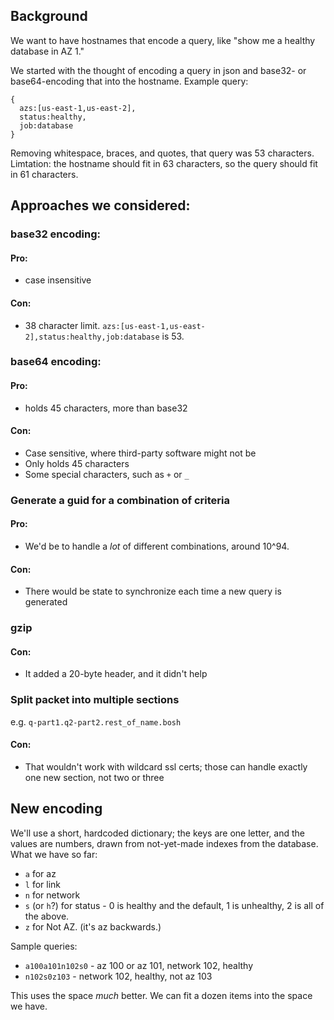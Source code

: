 ## Background
We want to have hostnames that encode a query, like "show me a healthy database in AZ 1."

We started with the thought of encoding a query in json and base32- or base64-encoding that into the hostname. 
Example query:

```
{
  azs:[us-east-1,us-east-2],
  status:healthy,
  job:database
}
```

Removing whitespace, braces, and quotes, that query was 53 characters.
Limtation: the hostname should fit in 63 characters, so the query should fit in 61 characters.
 
## Approaches we considered:
### base32 encoding:
#### Pro:

* case insensitive 

#### Con:
* 38 character limit. `azs:[us-east-1,us-east-2],status:healthy,job:database` is 53.


### base64 encoding:
#### Pro:

* holds 45 characters, more than base32

#### Con:
* Case sensitive, where third-party software might not be
* Only holds 45 characters
* Some special characters, such as `+` or `_`


### Generate a guid for a combination of criteria
#### Pro:

* We'd be to handle a *lot* of different combinations, around 10^94.

#### Con:
* There would be state to synchronize each time a new query is generated


### gzip
#### Con:
* It added a 20-byte header, and it didn't help


### Split packet into multiple sections
e.g. `q-part1.q2-part2.rest_of_name.bosh`
#### Con:
* That wouldn't work with wildcard ssl certs; those can handle exactly one new section, not two or three


## New encoding
We'll use a short, hardcoded dictionary; the keys are one letter, and the values are numbers, drawn from not-yet-made indexes from the database. What we have so far: 

* `a` for az
* `l` for link
* `n` for network
* `s` (or `h`?) for status - 0 is healthy and the default, 1 is unhealthy, 2 is all of the above.
* `z` for Not AZ. (it's az backwards.)

Sample queries:

* `a100a101n102s0` - az 100 or az 101, network 102, healthy
* `n102s0z103` - network 102, healthy, not az 103

This uses the space *much* better. We can fit a dozen items into the space we have. 